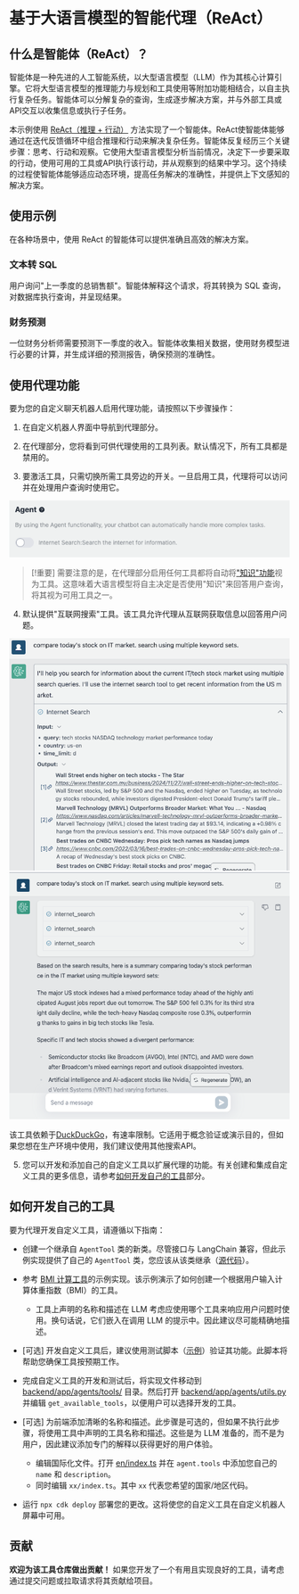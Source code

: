# 基于大语言模型的智能代理（ReAct）

## 什么是智能体（ReAct）？

智能体是一种先进的人工智能系统，以大型语言模型（LLM）作为其核心计算引擎。它将大型语言模型的推理能力与规划和工具使用等附加功能相结合，以自主执行复杂任务。智能体可以分解复杂的查询，生成逐步解决方案，并与外部工具或API交互以收集信息或执行子任务。

本示例使用 [ReAct（推理 + 行动）](https://www.promptingguide.ai/techniques/react) 方法实现了一个智能体。ReAct使智能体能够通过在迭代反馈循环中组合推理和行动来解决复杂任务。智能体反复经历三个关键步骤：思考、行动和观察。它使用大型语言模型分析当前情况，决定下一步要采取的行动，使用可用的工具或API执行该行动，并从观察到的结果中学习。这个持续的过程使智能体能够适应动态环境，提高任务解决的准确性，并提供上下文感知的解决方案。

## 使用示例

在各种场景中，使用 ReAct 的智能体可以提供准确且高效的解决方案。

### 文本转 SQL

用户询问"上一季度的总销售额"。智能体解释这个请求，将其转换为 SQL 查询，对数据库执行查询，并呈现结果。

### 财务预测

一位财务分析师需要预测下一季度的收入。智能体收集相关数据，使用财务模型进行必要的计算，并生成详细的预测报告，确保预测的准确性。

## 使用代理功能

要为您的自定义聊天机器人启用代理功能，请按照以下步骤操作：

1. 在自定义机器人界面中导航到代理部分。

2. 在代理部分，您将看到可供代理使用的工具列表。默认情况下，所有工具都是禁用的。

3. 要激活工具，只需切换所需工具旁边的开关。一旦启用工具，代理将可以访问并在处理用户查询时使用它。

![](./imgs/agent_tools.png)

> [!重要]
> 需要注意的是，在代理部分启用任何工具都将自动将["知识"功能](https://aws.amazon.com/what-is/retrieval-augmented-generation/)视为工具。这意味着大语言模型将自主决定是否使用"知识"来回答用户查询，将其视为可用工具之一。

4. 默认提供"互联网搜索"工具。该工具允许代理从互联网获取信息以回答用户问题。

![](./imgs/agent1.png)
![](./imgs/agent2.png)

该工具依赖于[DuckDuckGo](https://duckduckgo.com/)，有速率限制。它适用于概念验证或演示目的，但如果您想在生产环境中使用，我们建议使用其他搜索API。

5. 您可以开发和添加自己的自定义工具以扩展代理的功能。有关创建和集成自定义工具的更多信息，请参考[如何开发自己的工具](#how-to-develop-your-own-tools)部分。

## 如何开发自己的工具

要为代理开发自定义工具，请遵循以下指南：

- 创建一个继承自 `AgentTool` 类的新类。尽管接口与 LangChain 兼容，但此示例实现提供了自己的 `AgentTool` 类，您应该从该类继承（[源代码](../backend/app/agents/tools/agent_tool.py)）。

- 参考 [BMI 计算工具](../examples/agents/tools/bmi/bmi.py)的示例实现。该示例演示了如何创建一个根据用户输入计算体重指数（BMI）的工具。

  - 工具上声明的名称和描述在 LLM 考虑应使用哪个工具来响应用户问题时使用。换句话说，它们嵌入在调用 LLM 的提示中。因此建议尽可能精确地描述。

- [可选] 开发自定义工具后，建议使用测试脚本（[示例](../examples/agents/tools/bmi/test_bmi.py)）验证其功能。此脚本将帮助您确保工具按预期工作。

- 完成自定义工具的开发和测试后，将实现文件移动到 [backend/app/agents/tools/](../backend/app/agents/tools/) 目录。然后打开 [backend/app/agents/utils.py](../backend/app/agents/utils.py) 并编辑 `get_available_tools`，以便用户可以选择开发的工具。

- [可选] 为前端添加清晰的名称和描述。此步骤是可选的，但如果不执行此步骤，将使用工具中声明的工具名称和描述。这些是为 LLM 准备的，而不是为用户，因此建议添加专门的解释以获得更好的用户体验。

  - 编辑国际化文件。打开 [en/index.ts](../frontend/src/i18n/en/index.ts) 并在 `agent.tools` 中添加您自己的 `name` 和 `description`。
  - 同时编辑 `xx/index.ts`。其中 `xx` 代表您希望的国家/地区代码。

- 运行 `npx cdk deploy` 部署您的更改。这将使您的自定义工具在自定义机器人屏幕中可用。

## 贡献

**欢迎为该工具仓库做出贡献！** 如果您开发了一个有用且实现良好的工具，请考虑通过提交问题或拉取请求将其贡献给项目。